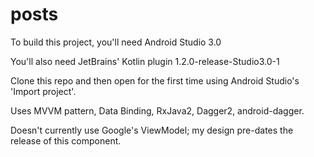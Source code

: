 # posts

To build this project, you'll need Android Studio 3.0


You'll also need  JetBrains' Kotlin plugin 1.2.0-release-Studio3.0-1


Clone this repo and then open for the first time using Android Studio's 'Import project'.


Uses MVVM pattern, Data Binding, RxJava2, Dagger2, android-dagger.

Doesn't currently use Google's ViewModel; my design pre-dates the release of this component. 

